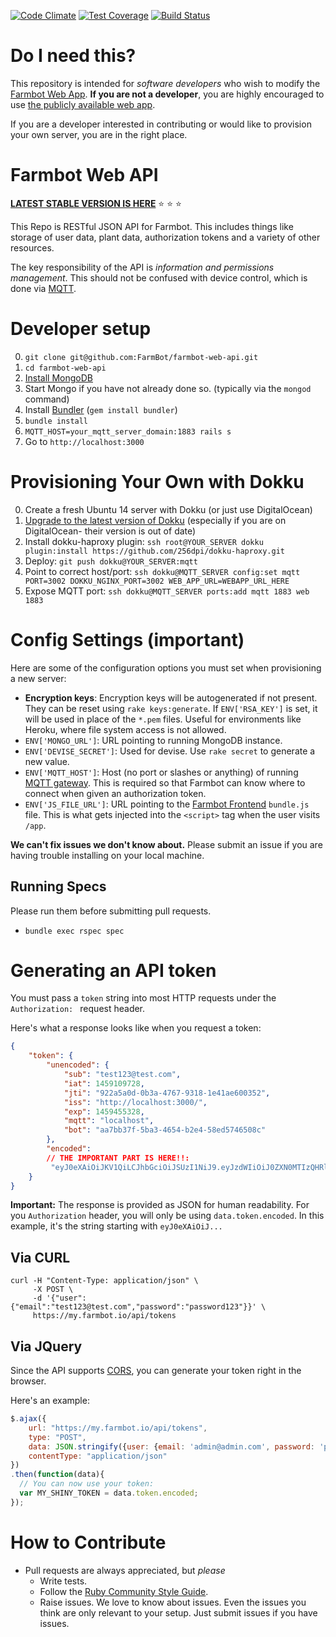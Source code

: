 [![Code Climate](https://codeclimate.com/github/FarmBot/farmbot-web-app/badges/gpa.svg)](https://codeclimate.com/github/FarmBot/farmbot-web-app)
[![Test Coverage](https://codeclimate.com/github/FarmBot/farmbot-web-app/badges/coverage.svg)](https://codeclimate.com/github/FarmBot/farmbot-web-app)
[![Build Status](https://travis-ci.org/FarmBot/farmbot-web-app.svg)](https://travis-ci.org/FarmBot/farmbot-web-app)

# Do I need this?

This repository is intended for *software developers* who wish to modify the [Farmbot Web App](http://my.farmbot.io/). **If you are not a developer**, you are highly encouraged to use [the publicly available web app](http://my.farmbot.io/).

If you are a developer interested in contributing or would like to provision your own server, you are in the right place.

# Farmbot Web API

**[LATEST STABLE VERSION IS HERE](https://github.com/FarmBot/Farmbot-Web-API/tree/a3762b25dab757d43623de3ed67c3c2d56dccb6c)** :star: :star: :star:

This Repo is RESTful JSON API for Farmbot. This includes things like storage of user data, plant data, authorization tokens and a variety of other resources.

The key responsibility of the API is *information and permissions management*. This should not be confused with device control, which is done via [MQTT](https://github.com/FarmBot/mqtt-gateway).

# Developer setup

 0. `git clone git@github.com:FarmBot/farmbot-web-api.git`
 0. `cd farmbot-web-api`
 0. [Install MongoDB](http://docs.mongodb.org/manual/tutorial/install-mongodb-on-os-x/)
 0. Start Mongo if you have not already done so. (typically via the `mongod` command)
 0. Install [Bundler](http://bundler.io/) (`gem install bundler`)
 0. `bundle install`
 0. `MQTT_HOST=your_mqtt_server_domain:1883 rails s`
 0. Go to `http://localhost:3000`

# Provisioning Your Own with Dokku

0. Create a fresh Ubuntu 14 server with Dokku (or just use DigitalOcean)
0. [Upgrade to the latest version of Dokku](https://github.com/dokku/dokku/blob/master/docs/upgrading.md) (especially if you are on DigitalOcean- their version is out of date)
0. Install dokku-haproxy plugin: `ssh root@YOUR_SERVER dokku plugin:install https://github.com/256dpi/dokku-haproxy.git`
0. Deploy: `git push dokku@YOUR_SERVER:mqtt`
0. Point to correct host/port: `ssh dokku@MQTT_SERVER config:set mqtt PORT=3002 DOKKU_NGINX_PORT=3002 WEB_APP_URL=WEBAPP_URL_HERE`
0. Expose MQTT port: `ssh dokku@MQTT_SERVER ports:add mqtt 1883 web 1883`

# Config Settings (important)

Here are some of the configuration options you must set when provisioning a new server:

 * **Encryption keys**: Encryption keys will be autogenerated if not present. They can be reset using `rake keys:generate`. If `ENV['RSA_KEY']` is set, it will be used in place of the `*.pem` files. Useful for environments like Heroku, where file system access is not allowed.
 * `ENV['MONGO_URL']`: URL pointing to running MongoDB instance.
 * `ENV['DEVISE_SECRET']`: Used for devise. Use `rake secret` to generate a new value.
 * `ENV['MQTT_HOST']`: Host (no port or slashes or anything) of running [MQTT gateway](https://github.com/FarmBot/mqtt-gateway). This is required so that Farmbot can know where to connect when given an authorization token.
 * `ENV['JS_FILE_URL']`: URL pointing to the [Farmbot Frontend](https://github.com/FarmBot/farmbot-web-frontend) `bundle.js` file. This is what gets injected into the `<script>` tag when the user visits `/app`. 

**We can't fix issues we don't know about.** Please submit an issue if you are having trouble installing on your local machine.

## Running Specs

Please run them before submitting pull requests.

 * `bundle exec rspec spec`

# Generating an API token

You must pass a `token` string into most HTTP requests under the `Authorization: ` request header.

Here's what a response looks like when you request a token:

```json
{
    "token": {
        "unencoded": {
            "sub": "test123@test.com",
            "iat": 1459109728,
            "jti": "922a5a0d-0b3a-4767-9318-1e41ae600352",
            "iss": "http://localhost:3000/",
            "exp": 1459455328,
            "mqtt": "localhost",
            "bot": "aa7bb37f-5ba3-4654-b2e4-58ed5746508c"
        },
        "encoded":
        // THE IMPORTANT PART IS HERE!!:
         "eyJ0eXAiOiJKV1QiLCJhbGciOiJSUzI1NiJ9.eyJzdWIiOiJ0ZXN0MTIzQHRlc3QuY29tIiwiaWF0IjoxNDU5MTA5NzI4LCJqdGkiOiI5MjJhNWEwZC0wYjNhLTQ3NjctOTMxOC0xZTQxYWU2MDAzNTIiLCJpc3MiOiJodHRwOi8vbG9jYWxob3N0OjMwMDAvIiwiZXhwIjoxNDU5NDU1MzI4LCJtcXR0IjoibG9jYWxob3N0IiwiYm90IjoiYWE3YmIzN2YtNWJhMy00NjU0LWIyZTQtNThlZDU3NDY1MDhjIn0.KpkNGR9YH68AF3iHP48GormqXzspBJrDGm23aMFGyL_eRIN8iKzy4gw733SaJgFjmebJOqZkz3cly9P5ZpCKwlaxAyn9RvfjQgFcUK0mywWAAvKp5lHfOFLhBBGICTW1r4HcZBgY1zTzVBw4BqS4zM7Y0BAAsflYRdl4dDRG_236p9ETCj0MSYxFagfLLLq0W63943jSJtNwv_nzfqi3TTi0xASB14k5vYMzUDXrC-Z2iBdgmwAYUZUVTi2HsfzkIkRcTZGE7l-rF6lvYKIiKpYx23x_d7xGjnQb8hqbDmLDRXZJnSBY3zGY7oEURxncGBMUp4F_Yaf3ftg4Ry7CiA"
    }
}
```

**Important:** The response is provided as JSON for human readability. For you `Authorization` header, you will only be using `data.token.encoded`. In this example, it's the string starting with `eyJ0eXAiOiJ...`

## Via CURL

```
curl -H "Content-Type: application/json" \
     -X POST \
     -d '{"user":{"email":"test123@test.com","password":"password123"}}' \
     https://my.farmbot.io/api/tokens
```

## Via JQuery

Since the API supports [CORS](http://enable-cors.org/), you can generate your token right in the browser.

Here's an example:

```javascript
$.ajax({
    url: "https://my.farmbot.io/api/tokens",
    type: "POST",
    data: JSON.stringify({user: {email: 'admin@admin.com', password: 'password123'}}),
    contentType: "application/json"
})
.then(function(data){
  // You can now use your token:
  var MY_SHINY_TOKEN = data.token.encoded;
});
```

# How to Contribute

 * Pull requests are always appreciated, but *please*
   * Write tests.
   * Follow the [Ruby Community Style Guide](https://github.com/bbatsov/ruby-style-guide).
   * Raise issues. We love to know about issues. Even the issues you think are only relevant to your setup. Just submit issues if you have issues.
